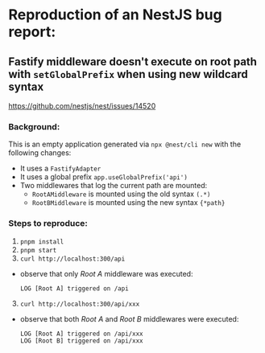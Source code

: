 # Reproduction of an NestJS bug report:
## Fastify middleware doesn't execute on root path with `setGlobalPrefix` when using new wildcard syntax

https://github.com/nestjs/nest/issues/14520

### Background:

This is an empty application generated via `npx @nest/cli new` with the following changes:

* It uses a `FastifyAdapter`
* It uses a global prefix `app.useGlobalPrefix('api')`
* Two middlewares that log the current path are mounted:
  * `RootAMiddleware` is mounted using the old syntax `(.*)`
  * `RootBMiddleware` is mounted using the new syntax `{*path}`

### Steps to reproduce:

1) `pnpm install`
2) `pnpm start`
3) `curl http://localhost:300/api`
  * observe that only _Root A_ middleware was executed:
    ```
    LOG [Root A] triggered on /api
    ```
3) `curl http://localhost:300/api/xxx`
  * observe that both _Root A_ and _Root B_ middlewares were executed:
    ```
    LOG [Root A] triggered on /api/xxx
    LOG [Root B] triggered on /api/xxx
    ```

